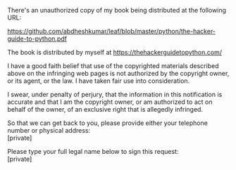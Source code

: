 There's an unauthorized copy of my book being distributed at the following URL:

https://github.com/abdheshkumar/leaf/blob/master/python/the-hacker-guide-to-python.pdf

The book is distributed by myself at https://thehackerguidetopython.com/

I have a good faith belief that use of the copyrighted materials described above on the infringing web pages is not authorized by the copyright owner, or its agent, or the law. I have taken fair use into consideration.

I swear, under penalty of perjury, that the information in this notification is accurate and that I am the copyright owner, or am authorized to act on behalf of the owner, of an exclusive right that is allegedly infringed.

So that we can get back to you, please provide either your telephone number or physical address:  
[private]

Please type your full legal name below to sign this request:  
[private]
